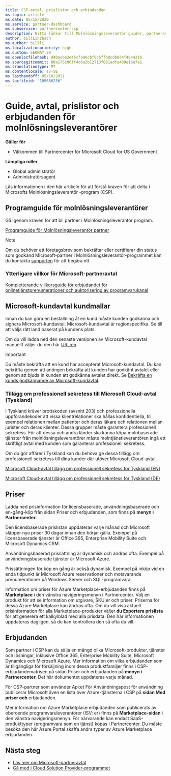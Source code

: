 ```yaml
---
title: CSP-avtal, prislistor och erbjudanden
ms.topic: article
ms.date: 05/15/2020
ms.service: partner-dashboard
ms.subservice: partnercenter-csp
description: Hitta länkar till Molnlösningsleverantör guider, partneravtal, kundavtal, prislistor och erbjudanden.
author: billLinzbach
ms.author: billli
ms.localizationpriority: high
ms.custom: SEOMAY.20
ms.openlocfilehash: d40acba3e45cfa90cbf0c5ffb8cdb0d4f484421b
ms.sourcegitcommit: 08a175c06ff4c6a2b12713f081adfa489e16e7a1
ms.translationtype: MT
ms.contentlocale: sv-SE
ms.lasthandoff: 05/10/2021
ms.locfileid: "109686236"
---
```

# <a name="cloud-solution-provider-program-guide-agreements-price-lists-and-offers"></a>Guide, avtal, prislistor och erbjudanden för molnlösningsleverantörer

**Gäller för**

- Välkommen till Partnercenter för Microsoft Cloud for US Government

**Lämpliga roller**

- Global administratör
- Administratörsagent

Läs informationen i den här artikeln för att förstå kraven för att delta i Microsofts Molnlösningsleverantör -program (CSP).

## <a name="cloud-solution-provider-program-guide"></a>Programguide för molnlösningsleverantörer

Gå igenom kraven för att bli partner i Molnlösningsleverantör program.

[Programguide för Molnlösningsleverantör partner](https://go.microsoft.com/fwlink/p/?LinkId=617100)

>[!Note]
>Om du behöver ett företagsbrev som bekräftar eller certifierar din status som godkänd Microsoft-partner i Molnlösningsleverantör-programmet kan du kontakta [supporten](https://partner.microsoft.com/pcv/servicerequests/create) för att begära ett.

### <a name="additional-offer-terms-to-the-microsoft-partner-agreement"></a>Ytterligare villkor för Microsoft-partneravtal

[Kompletterande villkorsguide för erbjudandet för onlinetjänstprenumerationer och auktorisering av programvarukanal](https://query.prod.cms.rt.microsoft.com/cms/api/am/binary/RE3NOo7)

## <a name="microsoft-customer-agreement-customer-templates"></a>Microsoft-kundavtal kundmallar

Innan du kan göra en beställning åt en kund måste kunden godkänna och signera Microsoft-kundavtal. Microsoft-kundavtal är regionspecifika. Se till att välja rätt land baserat på kundens plats.

Om du vill ladda ned den senaste versionen av Microsoft-kundavtal manuellt väljer du den här [URL:en](https://aka.ms/customeragreement).

>[!IMPORTANT]
>Du måste bekräfta att en kund har accepterat Microsoft-kundavtal. Du kan bekräfta genom att antingen bekräfta att kunden har godkänt avtalet eller genom att bjuda in kunden att godkänna avtalet direkt. Se [Bekräfta en kunds godkännande av Microsoft-kundavtal](confirm-customer-agreement.md).

### <a name="professional-secrecy-amendment-to-the-microsoft-cloud-agreement-germany"></a>Tillägg om professionell sekretess till Microsoft Cloud-avtal (Tyskland)

I Tyskland kräver brottskoden (avsnitt 203) och professionella uppförandekoder att vissa klientrelationer ska hållas konfidentiella, till exempel relationen mellan patienter och deras läkare och relationen mellan jurister och deras klienter. Dessa grupper måste garantera professionell sekretess. För att dessa och andra länder ska kunna köpa molnbaserade tjänster från molnlösningsleverantörer måste molntjänstleverantören ingå ett skriftligt avtal med kunden som garanterar professionell sekretess.

Om du gör affärer i Tyskland kan du behöva ge dessa tillägg om professionell sekretess till dina kunder där utöver Microsoft Cloud-avtal.

[Microsoft Cloud-avtal tillägg om professionell sekretess för Tyskland (EN)](https://go.microsoft.com/fwlink/?linkid=2030827&clcid=0x409)

[Microsoft Cloud-avtal tillägg om professionell sekretess för Tyskland (DE)](https://go.microsoft.com/fwlink/?linkid=2030827&clcid=0x407)

## <a name="pricing"></a>Priser

Ladda ned prisinformation för licensbaserade, användningsbaserade och  en-gång-köp från sidan Priser och erbjudanden, som finns på **menyn i Partnercenter.**

Den licensbaserade prislistan uppdateras varje månad och Microsoft släpper nya priser 30 dagar innan den börjar gälla. Exempel på licensbaserade tjänster är Office 365, Enterprise Mobility Suite och Microsoft Dynamics CRM. 

Användningsbaserad prissättning är dynamisk och ändras ofta. Exempel på användningsbaserade tjänster är Microsoft Azure.

Prissättningen för köp en gång är också dynamisk. Exempel på inköp vid en enda tidpunkt är Microsoft Azure reservationer och motsvarande prenumerationer på Windows Server och SQL-programvara.

Information om priser för Azure Marketplace-erbjudanden finns på **Marketplace** i den vänstra navigeringsmenyn i Partnercenter. Välj en produkt för att se information om utgivare, SKU:er och priser. Priserna för dessa Azure Marketplace kan ändras ofta. Om du vill visa aktuell prisinformation för alla Marketplace-produkter väljer **du Exportera prislista** för att generera ett kalkylblad med alla prisdata. Den här informationen uppdateras dagligen, så du kan kontrollera den så ofta du vill.

## <a name="offers"></a>Erbjudanden

Som partner i CSP kan du sälja en mängd olika Microsoft-produkter, tjänster och lösningar, inklusive Office 365, Enterprise Mobility Suite, Microsoft Dynamics och Microsoft Azure. Mer information om vilka erbjudanden som är tillgängliga för försäljning inom dessa produktfamiljer finns i CSP-erbjudandematrisen på sidan Priser och erbjudanden på **menyn i Partnercenter.**  Det här dokumentet uppdateras varje månad.

För CSP-partner som använder Api:et För Användningspost för användning publicerar Microsoft även en lista över Azure-tjänsterna i CSP på **sidan Med priser och** erbjudanden.

Mer information om Azure Marketplace erbjudanden som publicerats av oberoende programvaruleverantörer (ISV: er) finns på **Marketplace-sidan** i den vänstra navigeringsmenyn. För närvarande kan endast SaaS-produkttyper (programvara som en tjänst) köpas i Partnercenter. Du måste besöka den här Azure Portal skaffa andra typer av Azure Marketplace erbjudanden.

## <a name="next-steps"></a>Nästa steg

- [Läs mer om Microsoft-partneravtal](microsoft-partner-agreement.md)
- [Gå med i Cloud Solution Provider-programmet](enrolling-in-the-csp-program.md)
